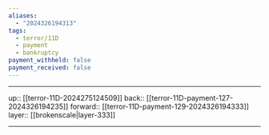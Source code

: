 ```yaml
---
aliases:
  - "2024326194313"
tags:
  - terror/11D
  - payment
  - bankruptcy
payment_withheld: false
payment_received: false
---
```




***

up:: [[terror-11D-2024275124509]]
back:: [[terror-11D-payment-127-2024326194235]]
forward:: [[terror-11D-payment-129-2024326194333]]
layer:: [[brokenscale|layer-333]]

***
